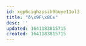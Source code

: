 ```yaml
---
id: xgp6cighzpsih9buye11ol3
title: "ð\x9F\x8C±️"
desc: ''
updated: 1641183815715
created: 1641183815715
---
```



